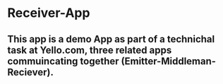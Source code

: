 # Receiver-App
## This app is a demo App as part of a technichal task at Yello.com, three related apps commuincating together (Emitter-Middleman-Reciever).
